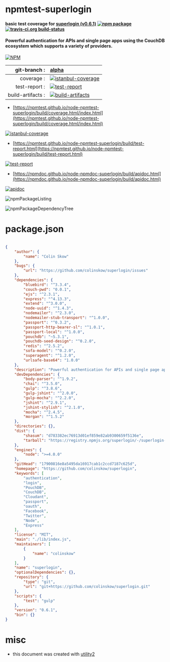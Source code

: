 # npmtest-superlogin

#### basic test coverage for  [superlogin (v0.6.1)](https://github.com/colinskow/superlogin)  [![npm package](https://img.shields.io/npm/v/npmtest-superlogin.svg?style=flat-square)](https://www.npmjs.org/package/npmtest-superlogin) [![travis-ci.org build-status](https://api.travis-ci.org/npmtest/node-npmtest-superlogin.svg)](https://travis-ci.org/npmtest/node-npmtest-superlogin)

#### Powerful authentication for APIs and single page apps using the CouchDB ecosystem which supports a variety of providers.

[![NPM](https://nodei.co/npm/superlogin.png?downloads=true&downloadRank=true&stars=true)](https://www.npmjs.com/package/superlogin)

| git-branch : | [alpha](https://github.com/npmtest/node-npmtest-superlogin/tree/alpha)|
|--:|:--|
| coverage : | [![istanbul-coverage](https://npmtest.github.io/node-npmtest-superlogin/build/coverage.badge.svg)](https://npmtest.github.io/node-npmtest-superlogin/build/coverage.html/index.html)|
| test-report : | [![test-report](https://npmtest.github.io/node-npmtest-superlogin/build/test-report.badge.svg)](https://npmtest.github.io/node-npmtest-superlogin/build/test-report.html)|
| build-artifacts : | [![build-artifacts](https://npmtest.github.io/node-npmtest-superlogin/glyphicons_144_folder_open.png)](https://github.com/npmtest/node-npmtest-superlogin/tree/gh-pages/build)|

- [https://npmtest.github.io/node-npmtest-superlogin/build/coverage.html/index.html](https://npmtest.github.io/node-npmtest-superlogin/build/coverage.html/index.html)

[![istanbul-coverage](https://npmtest.github.io/node-npmtest-superlogin/build/screenCapture.buildCi.browser.%252Ftmp%252Fbuild%252Fcoverage.lib.html.png)](https://npmtest.github.io/node-npmtest-superlogin/build/coverage.html/index.html)

- [https://npmtest.github.io/node-npmtest-superlogin/build/test-report.html](https://npmtest.github.io/node-npmtest-superlogin/build/test-report.html)

[![test-report](https://npmtest.github.io/node-npmtest-superlogin/build/screenCapture.buildCi.browser.%252Ftmp%252Fbuild%252Ftest-report.html.png)](https://npmtest.github.io/node-npmtest-superlogin/build/test-report.html)

- [https://npmdoc.github.io/node-npmdoc-superlogin/build/apidoc.html](https://npmdoc.github.io/node-npmdoc-superlogin/build/apidoc.html)

[![apidoc](https://npmdoc.github.io/node-npmdoc-superlogin/build/screenCapture.buildCi.browser.%252Ftmp%252Fbuild%252Fapidoc.html.png)](https://npmdoc.github.io/node-npmdoc-superlogin/build/apidoc.html)

![npmPackageListing](https://npmtest.github.io/node-npmtest-superlogin/build/screenCapture.npmPackageListing.svg)

![npmPackageDependencyTree](https://npmtest.github.io/node-npmtest-superlogin/build/screenCapture.npmPackageDependencyTree.svg)



# package.json

```json

{
    "author": {
        "name": "Colin Skow"
    },
    "bugs": {
        "url": "https://github.com/colinskow/superlogin/issues"
    },
    "dependencies": {
        "bluebird": "^3.3.4",
        "couch-pwd": "0.0.1",
        "ejs": "^2.3.1",
        "express": "^4.13.3",
        "extend": "^3.0.0",
        "node-uuid": "^1.4.3",
        "nodemailer": "^2.3.0",
        "nodemailer-stub-transport": "^1.0.0",
        "passport": "^0.3.2",
        "passport-http-bearer-sl": "^1.0.1",
        "passport-local": "^1.0.0",
        "pouchdb": "~5.3.1",
        "pouchdb-seed-design": "^0.2.0",
        "redis": "^2.5.2",
        "sofa-model": "^0.2.0",
        "superagent": "^1.2.0",
        "urlsafe-base64": "1.0.0"
    },
    "description": "Powerful authentication for APIs and single page apps using the CouchDB ecosystem which supports a variety of providers.",
    "devDependencies": {
        "body-parser": "^1.9.2",
        "chai": "^3.5.0",
        "gulp": "^3.8.6",
        "gulp-jshint": "^2.0.0",
        "gulp-mocha": "^2.2.0",
        "jshint": "^2.9.1",
        "jshint-stylish": "^2.1.0",
        "mocha": "^2.4.5",
        "morgan": "^1.5.2"
    },
    "directories": {},
    "dist": {
        "shasum": "d783382ec76913d01ef859e82ab9300659f5136e",
        "tarball": "https://registry.npmjs.org/superlogin/-/superlogin-0.6.1.tgz"
    },
    "engines": {
        "node": ">=4.0.0"
    },
    "gitHead": "17900816e8a5495da16917cab1c2ccd7187c625d",
    "homepage": "https://github.com/colinskow/superlogin",
    "keywords": [
        "authentication",
        "login",
        "PouchDB",
        "CouchDB",
        "Cloudant",
        "passport",
        "oauth",
        "Facebook",
        "Twitter",
        "Node",
        "Express"
    ],
    "license": "MIT",
    "main": "./lib/index.js",
    "maintainers": [
        {
            "name": "colinskow"
        }
    ],
    "name": "superlogin",
    "optionalDependencies": {},
    "repository": {
        "type": "git",
        "url": "git+https://github.com/colinskow/superlogin.git"
    },
    "scripts": {
        "test": "gulp"
    },
    "version": "0.6.1",
    "bin": {}
}
```



# misc
- this document was created with [utility2](https://github.com/kaizhu256/node-utility2)
